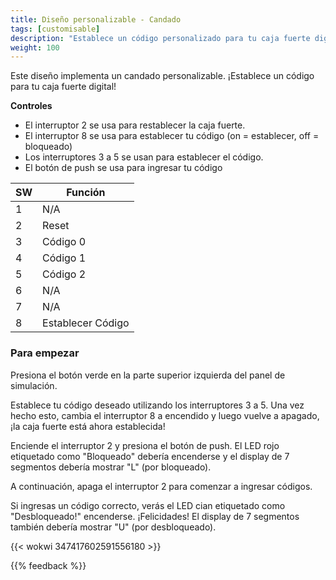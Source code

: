 ```yaml
---
title: Diseño personalizable - Candado
tags: [customisable]
description: "Establece un código personalizado para tu caja fuerte digital"
weight: 100
---
```


Este diseño implementa un candado personalizable. ¡Establece un código para tu caja fuerte digital!

**Controles**
* El interruptor 2 se usa para restablecer la caja fuerte.
* El interruptor 8 se usa para establecer tu código (on = establecer, off = bloqueado)
* Los interruptores 3 a 5 se usan para establecer el código.
* El botón de push se usa para ingresar tu código


| SW      | Función| 
|---------|---------|
| 1       | N/A     | 
| 2       | Reset   | 
| 3       | Código 0  |
| 4       | Código 1  | 
| 5       | Código 2  | 
| 6       | N/A     |
| 7       | N/A     | 
| 8       | Establecer Código|

### Para empezar

Presiona el botón verde en la parte superior izquierda del panel de simulación.

Establece tu código deseado utilizando los interruptores 3 a 5. Una vez hecho esto, cambia el interruptor 8 a encendido y luego vuelve a apagado, ¡la caja fuerte está ahora establecida!

Enciende el interruptor 2 y presiona el botón de push. El LED rojo etiquetado como "Bloqueado" debería encenderse y el display de 7 segmentos debería mostrar "L" (por bloqueado).

A continuación, apaga el interruptor 2 para comenzar a ingresar códigos.

Si ingresas un código correcto, verás el LED cian etiquetado como "Desbloqueado!" encenderse. ¡Felicidades! El display de 7 segmentos también debería mostrar "U" (por desbloqueado).

{{< wokwi 347417602591556180 >}}
<br>

{{% feedback %}}
